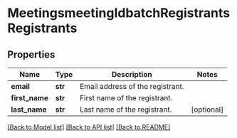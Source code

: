 # MeetingsmeetingIdbatchRegistrantsRegistrants

## Properties
Name | Type | Description | Notes
------------ | ------------- | ------------- | -------------
**email** | **str** | Email address of the registrant. | 
**first_name** | **str** | First name of the registrant. | 
**last_name** | **str** | Last name of the registrant. | [optional] 

[[Back to Model list]](../README.md#documentation-for-models) [[Back to API list]](../README.md#documentation-for-api-endpoints) [[Back to README]](../README.md)

